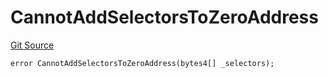 # CannotAddSelectorsToZeroAddress
[Git Source](https://github.com/thrackle-io/tron/blob/50727ee9211084f05b8690e3435981873338f44e/src/client/token/handler/diamond/HandlerDiamondLib.sol)


```solidity
error CannotAddSelectorsToZeroAddress(bytes4[] _selectors);
```

